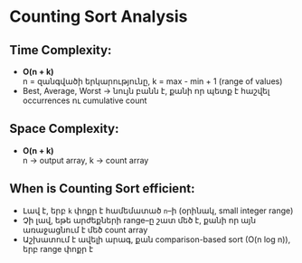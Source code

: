# Counting Sort Analysis

## Time Complexity:
- **O(n + k)**  
  n = զանգվածի երկարությունը, k = max - min + 1 (range of values)
- Best, Average, Worst → նույն բանն է, քանի որ պետք է հաշվել occurrences ու cumulative count

## Space Complexity:
- **O(n + k)**  
  n → output array, k → count array

## When is Counting Sort efficient:
- Լավ է, երբ `k` փոքր է համեմատած `n`–ի (օրինակ, small integer range)  
- Չի լավ, եթե արժեքների range–ը շատ մեծ է, քանի որ այն առաջացնում է մեծ count array  
- Աշխատում է ավելի արագ, քան comparison-based sort (O(n log n)), երբ range փոքր է
